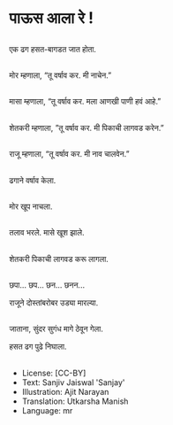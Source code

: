 # पाऊस आला रे !

##
एक ढग हसत-बागडत जात होता. 

##
मोर म्हणाला, “तू वर्षाव कर. मी नाचेन.” 

##
मासा म्हणाला, “तू वर्षाव कर. मला आणखी पाणी हवं आहे.” 

##
शेतकरी म्हणाला, ”तू वर्षाव कर. मी पिकाची लागवड करेन.” 

##
राजू म्हणाला, “तू वर्षाव कर. मी नाव चालवेन.” 

##
ढगाने वर्षाव केला. 

##
मोर खूप नाचला. 

##
तलाव भरले. मासे खूश झाले. 

##
शेतकरी पिकाची लागवड करू लागला. 

##
छपा... छप... छन... छनन...

राजूने दोस्तांबरोबर उड्या मारल्या. 

##
जाताना, सुंदर सुगंध मागे ठेवून गेला.

हसत ढग पुढे निघाला. 

##
* License: [CC-BY]
* Text: Sanjiv Jaiswal 'Sanjay'
* Illustration: Ajit Narayan
* Translation: Utkarsha Manish
* Language: mr
